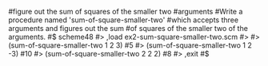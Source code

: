 #figure out the sum of squares of the smaller two #arguments 
#Write a procedure named 'sum-of-square-smaller-two' #which accepts three arguments and figures out the sum #of squares of the smaller two of the arguments.
#$ scheme48
#> ,load ex2-sum-square-smaller-two.scm
#> 
#> (sum-of-square-smaller-two 1 2 3)
#5
#> (sum-of-square-smaller-two 1 2 -3)
#10
#> (sum-of-square-smaller-two 2 2 2)
#8
#> ,exit
#$ 
